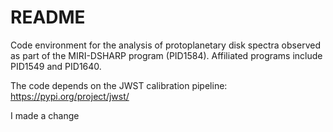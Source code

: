 # README

Code environment for the analysis of protoplanetary disk spectra observed as part of the MIRI-DSHARP program (PID1584). Affiliated programs include PID1549 and PID1640. 

The code depends on the JWST calibration pipeline: https://pypi.org/project/jwst/

I made a change
